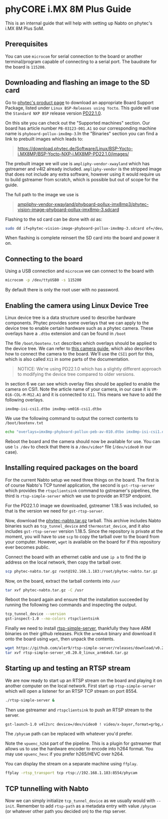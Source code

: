 # phyCORE i.MX 8M Plus Guide
This is an internal guide that will help with setting up Nabto on phytec's i.MX 8M Plus SoM.

## Prerequisites
You can use `microcom` for serial connection to the board or another terminal/program capable of connecting to a serial port. The baudrate for the board is `115200`.

## Downloading and flashing an image to the SD card
Go to [phytec's product page](https://www.phytec.eu/en/produkte/system-on-modules/phycore-imx-8m-plus/?lang=en/#downloads/) to download an appropriate Board Support Package, listed under `Linux BSP-Releases using Yocto`. This guide will use the `Standard NXP BSP` release version [PD22.1.0](https://www.phytec.eu/en/bsp-download/?bsp=BSP-Yocto-NXP-i.MX8MP-PD22.1.0).

On this site you can check out the "Supported machines" section. Our board has article number `PB-03123-001.A1` so our corresponding machine name is `phyboard-pollux-imx8mp-3`.In the "Binaries" section you can find a link to prebuilt images which leads to: 
> <https://download.phytec.de/Software/Linux/BSP-Yocto-i.MX8MP/BSP-Yocto-NXP-i.MX8MP-PD22.1.0/images/>

The prebuilt image we will use is `ampliphy-vendor-xwayland` which has gstreamer and v4l2 already included. `ampliphy-vendor` is the stripped image that does not include any extra software, however using it would require us to build gstreamer from scratch, which is possible but out of scope for the guide.

The full path to the image we use is
> [ampliphy-vendor-xwayland/phyboard-pollux-imx8mp3/phytec-vision-image-phyboard-pollux-imx8mp-3.sdcard](https://download.phytec.de/Software/Linux/BSP-Yocto-i.MX8MP/BSP-Yocto-NXP-i.MX8MP-PD22.1.0/images/ampliphy-vendor-xwayland/phyboard-pollux-imx8mp-3/phytec-vision-image-phyboard-pollux-imx8mp-3.sdcard)

Flashing to the sd card can be done with `dd` as:
```sh
sudo dd if=phytec-vision-image-phyboard-pollux-imx8mp-3.sdcard of=/dev/mmcblk0 conv=fsync status=progress
```
When flashing is complete reinsert the SD card into the board and power it on.

## Connecting to the board
Using a USB connection and `microcom` we can connect to the board with
```sh
microcom -p /dev/ttyUSB0 -s 115200 
```
By default there is only the root user with no password.

## Enabling the camera using Linux Device Tree
Linux device tree is a data structure used to describe hardware components. Phytec provides some overlays that we can apply to the device tree to enable certain hardware such as a phytec camera. These overlays have a `.dtbo` extension and can be found in `/boot`

The file `/boot/bootenv.txt` describes which overlays should be applied to the device tree. We can refer to [this camera guide][1], which also describes how to connect the camera to the board. We'll use the `CSI1` port for this, which is also called `X11` in some parts of the documentation.

> NOTICE:
> We're using PD22.1.0 which has a slightly different approach to modifying the device tree compared to older versions.

In section 6 we can see which overlay files should be applied to enable the camera on CSI1. Note the article name of your camera, in our case it is `VM-016-COL-M-M12.A1` and it is connected to `X11`. This means we have to add the following overlays.
```
imx8mp-isi-csi1.dtbo imx8mp-vm016-csi1.dtbo
```
We use the following command to output the correct contents to `/boot/bootenv.txt`
```sh
echo "overlays=imx8mp-phyboard-pollux-peb-av-010.dtbo imx8mp-isi-csi1.dtbo imx8mp-vm016-csi1.dtbo" > /boot/bootenv.txt
```
Reboot the board and the camera should now be available for use. You can use `ls /dev` to check that there is a `/dev/video*` file (`/dev/video0` in our case).

## Installing required packages on the board
For the current Nabto setup we need three things on the board. The first is of course Nabto's TCP tunnel application, the second is `gst-rtsp-server` which provides the `rtspclientsink` command to gstreamer's pipelines, the third is `rtsp-simple-server` which we use to provide an RTSP endpoint.

For the PD22.1.0 image we downloaded, gstreamer 1.18.5 was included, so that is the version we need for `gst-rtsp-server`.

Now, download the [phytec-nabto.tar.gz](phytec-nabto.tar.gz?raw=1) tarball. This archive includes Nabto binaries such as `tcp_tunnel_device` and `thermostat_device`, and it also includes `gst-rtsp-server` version 1.18.5. Since the repository is private at the moment, you will have to use `scp` to copy the tarball over to the board from your computer. However, `wget` is available on the board for if this repository ever becomes public.

Connect the board with an ethernet cable and use `ip a` to find the ip address on the local network, then copy the tarball over.

```sh
scp phytec-nabto.tar.gz root@192.168.1.183:/root/phytec-nabto.tar.gz
```

Now, on the board, extract the tarball contents into `/usr`

```sh
tar xvf phytec-nabto.tar.gz -C /usr
```

Reboot the board again and ensure that the installation succeeded by running the following two commands and inspecting the output.

```sh
tcp_tunnel_device --version
gst-inspect-1.0 --no-colors rtspclientsink
```

Finally we need to install [rtsp-simple-server](https://github.com/aler9/rtsp-simple-server/releases), thankfully they have ARM binaries on their github releases. Pick the `arm64v8` binary and download it onto the board using `wget`, then unpack the contents.

```sh
wget https://github.com/aler9/rtsp-simple-server/releases/download/v0.20.0/rtsp-simple-server_v0.20.0_linux_arm64v8.tar.gz
tar xvf rtsp-simple-server_v0.20.0_linux_arm64v8.tar.gz
```

## Starting up and testing an RTSP stream

We are now ready to start up an RTSP stream on the board and playing it on another computer on the local network. First start up `rtsp-simple-server` which will open a listener for an RTSP TCP stream on port 8554.
```sh
./rtsp-simple-server &
```
Then use gstreamer and `rtspclientsink` to push an RTSP stream to the server.
```sh
gst-launch-1.0 v4l2src device=/dev/video0 ! video/x-bayer,format=grbg,depth=8,width=1280,height=800 ! bayer2rgbneon ! queue ! vpuenc_hevc ! queue ! rtspclientsink location=rtsp://0.0.0.0:8554/phycam
```
The `/phycam` path can be replaced with whatever you'd prefer.

Note the `vpuenc_h264` part of the pipeline. This is a plugin for gstreamer that allows us to use the hardware encoder to encode into h264 format. You may use `vpuenc_hevc` if you prefer h265/HEVC over h264.

You can display the stream on a separate machine using `ffplay`.
```sh
ffplay -rtsp_transport tcp rtsp://192.168.1.183:8554/phycam
```

## TCP tunnelling with Nabto
Now we can simply initialize `tcp_tunnel_device` as we usually would with `--init`. Remember to add `rtsp-path` as a metadata entry with value `/phycam` (or whatever other path you decided on) to the rtsp server.

[1]: https://www.phytec.de/cdocuments/?doc=gADyHg#L1029e-A2phyCAMwithphyBOARDPolluxi-MX8MPlusGettingStartedGuide-HowtoChangetheDeviceTree
